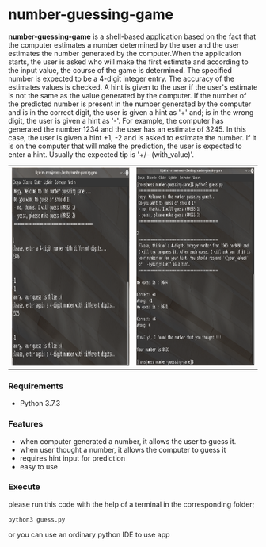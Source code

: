 # number-guessing-game

**number-guessing-game**  is a shell-based application based on the fact that the computer estimates a number determined by the user and the user estimates the number generated by the computer.When the application starts, the user is asked who will make the first estimate and according to the input value, the course of the game is determined. The specified number is expected to be a 4-digit integer entry. The accuracy of the estimates values is checked. A hint is given to the user if the user's estimate is not the same as the value generated by the computer. If the number of the predicted number is present in the number generated by the computer and is in the correct digit, the user is given a hint as '+' and;  is in the wrong digit, the user is given a hint as '-'. For example, the computer has generated the number 1234 and the user has an estimate of 3245. In this case, the user is given a hint +1, -2 and is asked to estimate the number.
If it is on the computer that will make the prediction, the user is expected to enter a hint. Usually the expected tip is '+/- (with_value)'.

<table>
	<tr><th><img src="/screenshot2.png" width="400" height="400" title="image-left"></th>
    <th><img src="/screenshot1.png" width="400" height="400" title="image-right"></th></tr>
</table>


### Requirements
- Python 3.7.3

### Features
- when computer generated a number, it allows the user to guess it.
- when user thought a number, it allows the computer to guess it
- requires hint input for prediction
- easy to use

### Execute

please run this code with the help of a terminal in the corresponding folder;
```
python3 guess.py
```
or you can use an ordinary python IDE to use app

